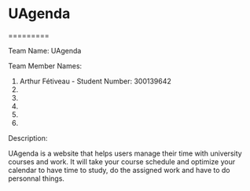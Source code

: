 # UAgenda
=========

Team Name: UAgenda

Team Member Names:
1) Arthur Fétiveau - Student Number: 300139642
2) 
3) 
4) 
5) 
6) 

Description:

UAgenda is a website that helps users manage their time with university courses and work. It will take your course schedule and optimize your calendar to have time to study, do the assigned work and have to do personnal things.
